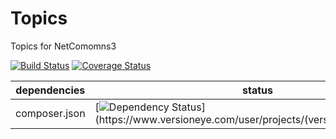 Topics
==============

Topics for NetComomns3

[![Build Status](https://api.travis-ci.org/NetCommons3/Topics.png?branch=master)](https://travis-ci.org/NetCommons3/Topics)
[![Coverage Status](https://coveralls.io/repos/NetCommons3/Topics/badge.png?branch=master)](https://coveralls.io/r/NetCommons3/Topics?branch=master)

| dependencies  | status |
| ------------- | ------ |
| composer.json | [![Dependency Status](https://www.versioneye.com/user/projects/(versioneye_project_ID)/badge.png)](https://www.versioneye.com/user/projects/(versioneye_project_ID)) |
